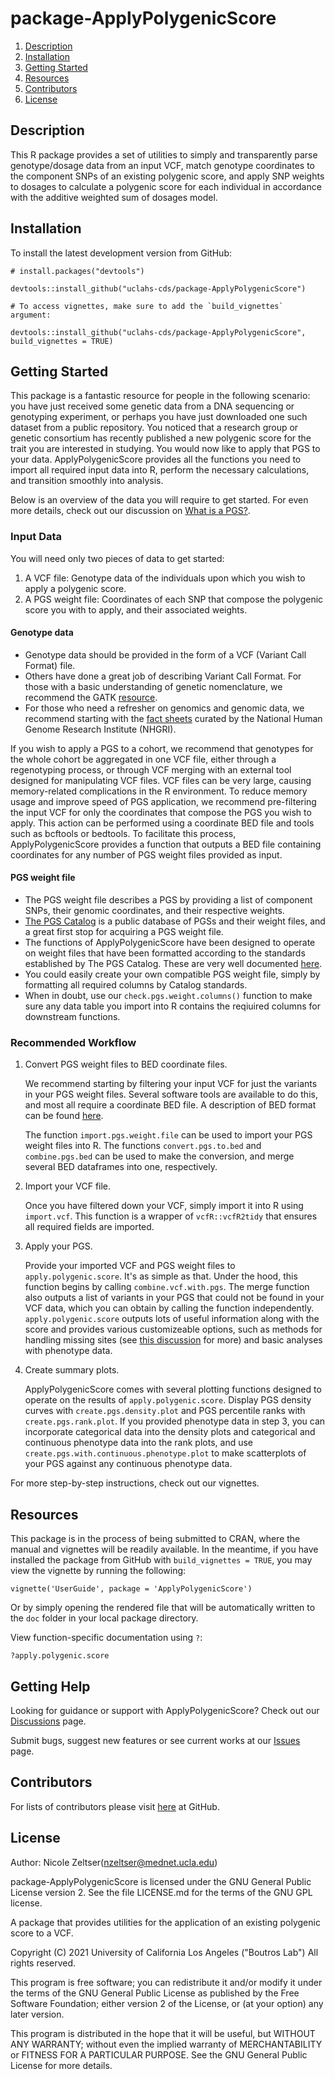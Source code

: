 # package-ApplyPolygenicScore

1. [Description](#description)
2. [Installation](#installation)
3. [Getting Started](#getting-started)
4. [Resources](#resources)
5. [Contributors](#contributors)
6. [License](#license)


## Description
This R package provides a set of utilities to simply and transparently parse genotype/dosage data from an input VCF, match genotype coordinates to the component SNPs of an existing polygenic score, and apply SNP weights to dosages to calculate a polygenic score for each individual in accordance with the additive weighted sum of dosages model.

## Installation
To install the latest development version from GitHub:

```
# install.packages("devtools")

devtools::install_github("uclahs-cds/package-ApplyPolygenicScore")

# To access vignettes, make sure to add the `build_vignettes` argument:

devtools::install_github("uclahs-cds/package-ApplyPolygenicScore", build_vignettes = TRUE)

```

## Getting Started
This package is a fantastic resource for people in the following scenario: you have just received some genetic data from a DNA sequencing or genotyping experiment, or perhaps you have just downloaded one such dataset from a public repository. You noticed that a research group or genetic consortium has recently published a new polygenic score for the trait you are interested in studying. You would now like to apply that PGS to your data. ApplyPolygenicScore provides all the functions you need to import all required input data into R, perform the necessary calculations, and transition smoothly into analysis.

Below is an overview of the data you will require to get started. For even more details, check out our discussion on [What is a PGS?](https://github.com/uclahs-cds/package-ApplyPolygenicScore/discussions/2).

### Input Data
You will need only two pieces of data to get started: 
1. A VCF file: Genotype data of the individuals upon which you wish to apply a polygenic score.
2. A PGS weight file: Coordinates of each SNP that compose the polygenic score you with to apply, and their associated weights.

#### Genotype data
- Genotype data should be provided in the form of a VCF (Variant Call Format) file.
- Others have done a great job of describing Variant Call Format. For those with a basic understanding of genetic nomenclature, we recommend the GATK [resource](https://gatk.broadinstitute.org/hc/en-us/articles/360035531692-VCF-Variant-Call-Format).
- For those who need a refresher on genomics and genomic data, we recommend starting with the [fact sheets](https://www.genome.gov/about-genomics/fact-sheets) curated by the National Human Genome Research Institute (NHGRI).

If you wish to apply a PGS to a cohort, we recommend that genotypes for the whole cohort be aggregated in one VCF file, either through a regenotyping process, or through VCF merging with an external tool designed for manipulating VCF files. VCF files can be very large, causing memory-related complications in the R environment. To reduce memory usage and improve speed of PGS application, we recommend pre-filtering the input VCF for only the coordinates that compose the PGS you wish to apply. This action can be performed using a coordinate BED file and tools such as bcftools or bedtools. To facilitate this process, ApplyPolygenicScore provides a function that outputs a BED file containing coordinates for any number of PGS weight files provided as input.

#### PGS weight file
- The PGS weight file describes a PGS by providing a list of component SNPs, their genomic coordinates, and their respective weights.
- [The PGS Catalog](https://www.pgscatalog.org/) is a public database of PGSs and their weight files, and a great first stop for acquiring a PGS weight file.
- The functions of ApplyPolygenicScore have been designed to operate on weight files that have been formatted according to the standards established by The PGS Catalog. These are very well documented [here](https://www.pgscatalog.org/downloads/#:~:text=the%20different%20samples.-,PGS%20Scoring%20Files,-Formatted%20Files).
- You could easily create your own compatible PGS weight file, simply by formatting all required columns by Catalog standards.
- When in doubt, use our `check.pgs.weight.columns()` function to make sure any data table you import into R contains the reqiuired columns for downstream functions.

### Recommended Workflow


1. Convert PGS weight files to BED coordinate files.

    We recommend starting by filtering your input VCF for just the variants in your PGS weight files. Several software tools are available to do this, and most all require a coordinate BED file. A description of BED format can be found [here](https://bedtools.readthedocs.io/en/latest/content/general-usage.html).

    The function `import.pgs.weight.file` can be used to import your PGS weight files into R.
    The functions `convert.pgs.to.bed` and `combine.pgs.bed` can be used to make the conversion, and merge several BED dataframes into one, respectively.

2. Import your VCF file.

    Once you have filtered down your VCF, simply import it into R using `import.vcf`. This function is a wrapper of `vcfR::vcfR2tidy` that ensures all required fields are imported.


3. Apply your PGS.

    Provide your imported VCF and PGS weight files to `apply.polygenic.score`. It's as simple as that.
    Under the hood, this function begins by calling `combine.vcf.with.pgs`. The merge function also outputs a list of variants in your PGS that could not be found in your VCF data, which you can obtain by calling the function independently.
    `apply.polygenic.score` outputs lots of useful information along with the score and provides various customizeable options, such as methods for handling missing sites (see [this discussion](https://github.com/uclahs-cds/package-ApplyPolygenicScore/discussions/17) for more) and basic analyses with phenotype data.

4. Create summary plots.

    ApplyPolygenicScore comes with several plotting functions designed to operate on the results of `apply.polygenic.score`. Display PGS density curves with `create.pgs.density.plot` and PGS percentile ranks with `create.pgs.rank.plot`. If you provided phenotype data in step 3, you can incorporate categorical data into the density plots and categorical and continuous phenotype data into the rank plots, and use `create.pgs.with.continuous.phenotype.plot` to make scatterplots of your PGS against any continuous phenotype data.

For more step-by-step instructions, check out our vignettes.

## Resources
This package is in the process of being submitted to CRAN, where the manual and vignettes will be readily available. In the meantime, if you have installed the package from GitHub with `build_vignettes = TRUE`, you may view the vignette by running the following:

```
vignette('UserGuide', package = 'ApplyPolygenicScore')
```
Or by simply opening the rendered file that will be automatically written to the `doc` folder in your local package directory.

View function-specific documentation using `?`:

```
?apply.polygenic.score
```


## Getting Help
Looking for guidance or support with ApplyPolygenicScore? Check out our [Discussions](https://github.com/uclahs-cds/package-ApplyPolygenicScore/discussions) page.

Submit bugs, suggest new features or see current works at our [Issues](https://github.com/uclahs-cds/package-ApplyPolygenicScore/issues) page.

## Contributors
For lists of contributors please visit [here](https://github.com/uclahs-cds/package-ApplyPolygenicScore/graphs/contributors) at GitHub.

## License

Author: Nicole Zeltser(nzeltser@mednet.ucla.edu)

package-ApplyPolygenicScore is licensed under the GNU General Public License version 2. See the file LICENSE.md for the terms of the GNU GPL license.

A package that provides utilities for the application of an existing polygenic score to a VCF.

Copyright (C) 2021 University of California Los Angeles ("Boutros Lab") All rights reserved.

This program is free software; you can redistribute it and/or modify it under the terms of the GNU General Public License as published by the Free Software Foundation; either version 2 of the License, or (at your option) any later version.

This program is distributed in the hope that it will be useful, but WITHOUT ANY WARRANTY; without even the implied warranty of MERCHANTABILITY or FITNESS FOR A PARTICULAR PURPOSE. See the GNU General Public License for more details.
